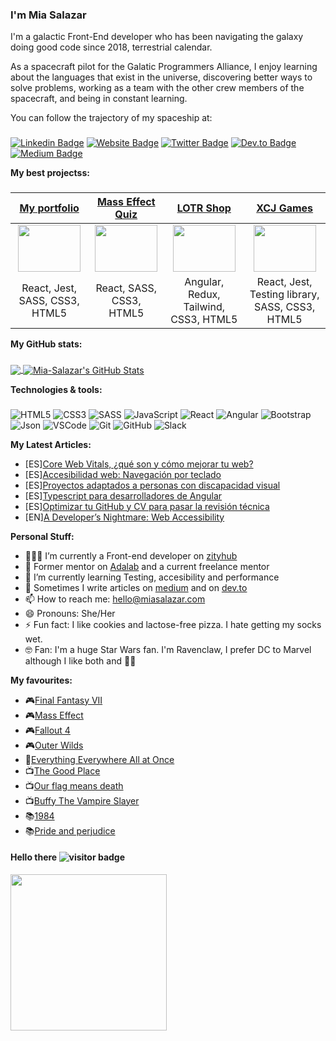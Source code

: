 ### I'm Mia Salazar
I'm a galactic Front-End developer who has been navigating the galaxy doing good code since 2018, terrestrial calendar.

As a spacecraft pilot for the Galatic Programmers Alliance, I enjoy learning about the languages ​​that exist in the universe, discovering better ways to solve problems, working as a team with the other crew members of the spacecraft, and being in constant learning.

You can follow the trajectory of my spaceship at:
###
[![Linkedin Badge](https://img.shields.io/badge/-LinkedIn-0e76a8?style=flat-square&logo=Linkedin&logoColor=white)](https://www.linkedin.com/in/miasalazar/)
[![Website Badge](https://img.shields.io/badge/Website-3b5998?style=flat-square&logo=google-chrome&logoColor=white)](https://miasalazar.com)
[![Twitter Badge](https://img.shields.io/badge/-Twitter-00acee?style=flat-square&logo=Twitter&logoColor=white)](https://twitter.com/chochomona)
[![Dev.to Badge](https://img.shields.io/badge/devto-%2312100E.svg?&style=for-square&logo=medium&logoColor=white)](https://dev.to/miasalazar)
[![Medium Badge](https://img.shields.io/badge/medium-%2312100E.svg?&style=for-square&logo=medium&logoColor=white)](https://marasalazar.medium.com/)

**My best projectss:**
###
  
| <a href="https://github.com/Mia-Salazar/portfolio-react" target="_blank">**My portfolio**</a> | <a href="https://mia-salazar.github.io/quiz" target="_blank">**Mass Effect Quiz**</a> | <a href="https://github.com/Mia-Salazar/shop-redux" target="_blank">**LOTR Shop**</a> | <a href="https://github.com/Mia-Salazar/xcjgames" target="_blank">**XCJ Games**</a> |
| :---: | :---: | :---: | :---: |
<img align='center' src='https://pbs.twimg.com/media/E9-ER5kXIAQUPZo?format=png&name=small' width="100px"  height='75px'> | <img align='center' width="100px" src='https://miasalazar.netlify.app/static/media/me.8c0254de.png' height='75px'>  | <img align='center' src='https://miasalazar.netlify.app/static/media/lotr.9db4d0e6.jpg' width="100px" height='75px'> | <img align='center' src='https://miasalazar.netlify.app/static/media/xcjgames.1b9c86f8.PNG' width="100px" height='75px'> |
| <span>React, Jest, SASS, CSS3, HTML5 </span> | <span>React, SASS, CSS3, HTML5</span> | <span>Angular, Redux, Tailwind, CSS3, HTML5</span> | <span>React, Jest, Testing library, SASS, CSS3, HTML5</span> |


**My GitHub stats:**
###
<a href="https://github.com/Mia-Salazar/Mia-Salazar">
  <img align="center" src="https://github-readme-stats.vercel.app/api/top-langs/?username=Mia-Salazar&hide=java,html,tex&title_color=ffffff&text_color=c9cacc&icon_color=2bbc8a&bg_color=1d1f21&langs_count=3" />
</a>
<a href="https://github.com/Mia-Salazar/Mia-Salazar">
  <img align="center" src="https://github-readme-stats.vercel.app/api?username=Mia-Salazar&show_icons=true&line_height=27&count_private=true&title_color=ffffff&text_color=c9cacc&icon_color=2bbc8a&bg_color=1d1f21" alt="Mia-Salazar's GitHub Stats" />
</a>

**Technologies & tools:**
###
![HTML5](https://img.shields.io/badge/-HTML5-E34F26?style=plastic&logo=html5&logoColor=white)
![CSS3](https://img.shields.io/badge/-CSS3-1572B6?style=plastic&logo=css3&logoColor=white)
![SASS](https://img.shields.io/badge/-SASS-CC6699?style=plastic&logo=sass&logoColor=white)
![JavaScript](https://img.shields.io/badge/-JavaScript-F7DF1E?style=plastic&logo=JavaScript&logoColor=black)
![React](https://img.shields.io/badge/-React-61DAFB?style=plastic&logo=react&logoColor=white)
![Angular](https://img.shields.io/badge/-Angular-E34F26?style=plastic&logo=angular&logoColor=white)
![Bootstrap](https://img.shields.io/badge/Bootstrap-563D7C?style=plastic&logo=bootstrap&logoColor=white)
![Json](https://img.shields.io/badge/json-5E5C5C?style=plastic&logo=json&logoColor=white)
![VSCode](https://img.shields.io/badge/Visual_Studio_Code-0078D4?style=plastic&logo=visual%20studio%20code&logoColor=white)
![Git](https://img.shields.io/badge/-Git-F05032?style=plastic&logo=git&logoColor=white)
![GitHub](https://img.shields.io/badge/GitHub-100000?style=plastic&logo=github&logoColor=white)
![Slack](https://img.shields.io/badge/Slack-4A154B?style=plastic&logo=slack&logoColor=white)

**My Latest Articles:**
- [ES][Core Web Vitals, ¿qué son y cómo mejorar tu web?](https://dev.to/miasalazar/core-web-vitals-que-son-y-como-mejorar-tu-web-2i5i)
- [ES][Accesibilidad web: Navegación por teclado](https://dev.to/miasalazar/accesibilidad-web-navegacion-por-teclado-42gh)
- [ES][Proyectos adaptados a personas con discapacidad visual](https://dev.to/miasalazar/proyectos-adaptados-a-personas-con-discapacidad-visual-50f7)
- [ES][Typescript para desarrolladores de Angular](https://dev.to/miasalazar/typescript-para-desarrolladores-de-angular-111o)
- [ES][Optimizar tu GitHub y CV para pasar la revisión técnica](https://dev.to/miasalazar/optimizar-tu-github-y-cv-para-pasar-la-revision-tecnica-35ok)
- [EN][A Developer’s Nightmare: Web Accessibility](https://marasalazar.medium.com/developers-nightmare-web-accessibility-52b9a6890403)

**Personal Stuff:**
- 👨🏻‍💻 I’m currently a Front-end developer on [zityhub](https://zityhub.com/)
- 👯 Former mentor on [Adalab](https://adalab.es/) and a current freelance mentor
- 🚀 I’m currently learning Testing, accesibility and performance
- 📝 Sometimes I write articles on [medium](https://marasalazar.medium.com/) and on [dev.to](https://dev.to/miasalazar)
- 📫 How to reach me: hello@miasalazar.com
- 😄 Pronouns: She/Her
- ⚡ Fun fact: I like cookies and lactose-free pizza. I hate getting my socks wet.
- 🤓 Fan: I'm a huge Star Wars fan. I'm Ravenclaw, I prefer DC to Marvel although I like both and 🖖🏻

**My favourites:**
- 🎮[Final Fantasy VII](https://store.steampowered.com/app/39140/FINAL_FANTASY_VII/)
- 🎮[Mass Effect](https://store.steampowered.com/app/1328670/Mass_Effect_Legendary_Edition/)
- 🎮[Fallout 4](https://store.steampowered.com/agecheck/app/377160/?l=spanish)
- 🎮[Outer Wilds](https://store.steampowered.com/app/753640/Outer_Wilds/)
- 🎥[Everything Everywhere All at Once](https://www.imdb.com/title/tt6710474)
- 📺[The Good Place](https://www.imdb.com/title/tt4955642/)
- 📺[Our flag means death](https://www.imdb.com/title/tt11000902/)
- 📺[Buffy The Vampire Slayer](https://www.imdb.com/title/tt0118276/)
- 📚[1984](https://www.goodreads.com/book/show/40961427-1984)
- 📚[Pride and perjudice](https://www.goodreads.com/book/show/1885.Pride_and_Prejudice)

#### Hello there ![visitor badge](https://visitor-badge.glitch.me/badge?page_id=Mia-Salazar.visitor-badge&left_color=black&right_color=green) 
<img src="https://media.giphy.com/media/3ornk57KwDXf81rjWM/giphy.gif" width="250px">
